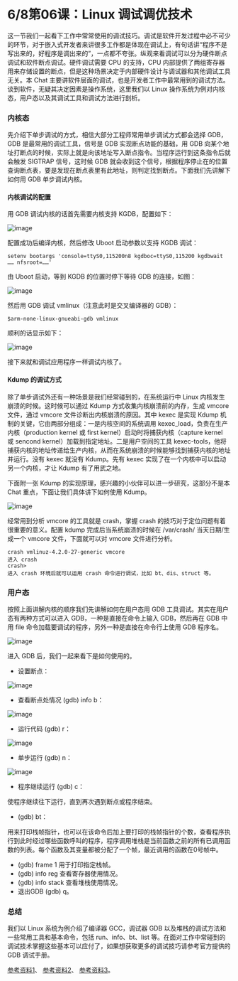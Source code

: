 # 6/8第06课：Linux 调试调优技术

这一节我们一起看下工作中常常使用的调试技巧。调试是软件开发过程中必不可少的环节，对于嵌入式开发者来讲很多工作都是体现在调试上，有句话讲“程序不是写出来的，好程序是调出来的”，一点都不夸张。纵观来看调试可以分为硬件断点调试和软件断点调试。硬件调试需要 CPU 的支持，CPU 内部提供了两组寄存器用来存储设置的断点，但是这种场景决定于内部硬件设计与调试器和其他调试工具无关。本 Chat 主要讲软件层面的调试，也是开发者工作中最常用到的调试方法。 谈到软件，无疑其决定因素是操作系统，这里我们以 Linux 操作系统为例对内核态，用户态以及其调试工具和调试方法进行剖析。

### 内核态

先介绍下单步调试的方式，相信大部分工程师常用单步调试方式都会选择 GDB，GDB 是最常用的调试工具，信号是 GDB 实现断点功能的基础，用 GDB 向某个地址打断点的时候，实际上就是向该地址写入断点指令。当程序运行到这条指令后就会触发 SIGTRAP 信号，这时候 GDB 就会收到这个信号，根据程序停止在的位置查询断点表，要是发现在断点表里有此地址，则判定找到断点。下面我们先讲解下如何用 GDB 单步调试内核。

#### 内核调试的配置

用 GDB 调试内核的话首先需要内核支持 KGDB，配置如下：

![image](http://images.gitbook.cn/e3a16cd0-e6d1-11e7-9d41-e3e9a1666a2a)

配置成功后编译内核，然后修改 Uboot 启动参数以支持 KGDB 调试：

```
setenv bootargs 'console=ttyS0,115200n8 kgdboc=ttyS0,115200 kgdbwait …… nfsroot=……'
```

由 Uboot 启动，等到 KGDB 的位置时停下等待 GDB 的连接，如图：

![image](http://images.gitbook.cn/1966af10-e6d2-11e7-9cea-f9db13770de9)

然后用 GDB 调试 vmlinux（注意此时是交叉编译器的 GDB）：

```
$arm-none-linux-gnueabi-gdb vmlinux
```

顺利的话显示如下：

![image](http://images.gitbook.cn/4fbfcce0-e6d2-11e7-8a6f-6d6a9842276a)

接下来就和调试应用程序一样调试内核了。

#### Kdump 的调试方式

除了单步调试外还有一种场景是我们经常碰到的，在系统运行中 Linux 内核发生崩溃的时候。这时候可以通过 Kdump 方式收集内核崩溃前的内存，生成 vmcore 文件，通过 vmcore 文件诊断出内核崩溃的原因。其中 kexec 是实现 Kdump 机制的关键，它由两部分组成：一是内核空间的系统调用 kexec_load，负责在生产内核（production kernel 或 first kernel）启动时将捕获内核（capture kernel 或 sencond kernel）加载到指定地址。二是用户空间的工具 kexec-tools，他将捕获内核的地址传递给生产内核，从而在系统崩溃的时候能够找到捕获内核的地址并运行。没有 kexec 就没有 Kdump。先有 kexec 实现了在一个内核中可以启动另一个内核，才让 Kdump 有了用武之地。

下面附一张 Kdump 的实现原理，感兴趣的小伙伴可以进一步研究，这部分不是本 Chat 重点，下面让我们具体讲下如何使用 Kdump。

![image](http://images.gitbook.cn/8eee1de0-e6d2-11e7-a770-21a6515874de)

经常用到分析 vmcore 的工具就是 crash，掌握 crash 的技巧对于定位问题有着很重要的意义。配置 kdump 完成后当系统崩溃的时候在 /var/crash/ 当天日期/生成一个 vmcore 文件，下面就可以对 vmcore 文件进行分析。

```
crash vmlinuz-4.2.0-27-generic vmcore
进入 crash
crash>
进入 crash 环境后就可以运用 crash 命令进行调试，比如 bt、dis、struct 等。
```

### 用户态

按照上面讲解内核的顺序我们先讲解如何在用户态用 GDB 工具调试。其实在用户态有两种方式可以进入 GDB，一种是直接在命令上输入 GDB，然后再在 GDB 中用 file 命令加载要调试的程序，另外一种是直接在命令行上使用 GDB 程序名。

![image](http://images.gitbook.cn/23e30d20-e6d3-11e7-8a6f-6d6a9842276a)

进入 GDB 后，我们一起来看下是如何使用的。

- 设置断点：

![image](http://images.gitbook.cn/33d56dd0-e6d4-11e7-9cea-f9db13770de9)

- 查看断点处情况 (gdb) info b：

![image](http://images.gitbook.cn/62aa1b60-e6d4-11e7-9cea-f9db13770de9)

- 运行代码 (gdb) r：

![image](http://images.gitbook.cn/98eb4460-e6d4-11e7-a770-21a6515874de)

- 单步运行 (gdb) n：

![image](http://images.gitbook.cn/be994360-e6d4-11e7-9d41-e3e9a1666a2a)

- 程序继续运行 (gdb) c：

使程序继续往下运行，直到再次遇到断点或程序结束。

- (gdb) bt：

用来打印栈帧指针，也可以在该命令后加上要打印的栈帧指针的个数，查看程序执行到此时经过哪些函数呼叫的程序，程序调用堆栈是当前函数之前的所有已调用函数的列表。每个函数及其变量都被分配了一个帧，最近调用的函数在0号帧中。

- (gdb) frame 1 用于打印指定栈帧。
- (gdb) info reg 查看寄存器使用情况。
- (gdb) info stack 查看堆栈使用情况。
- 退出GDB (gdb) q。

### 总结

我们以 Linux 系统为例介绍了编译器 GCC，调试器 GDB 以及堆栈的调试方法和一些常用工具和基本命令，包括 run、info、bt、list 等。在面对工作中常碰到的调试技术掌握这些基本可以应付了，如果想获取更多的调试技巧请参考官方提供的 GDB 调试手册。

[参考资料1](https://www.ibm.com/developerworks/library/l-gdb/index.html?S_TACT=105AGX52&S_CMP=cn-a-l)、 [参考资料2](http://www.yolinux.com/TUTORIALS/GDB-Commands.html)、 [参考资料3](https://www.gnu.org/manual/gdb-4.17/gdb.html)。
